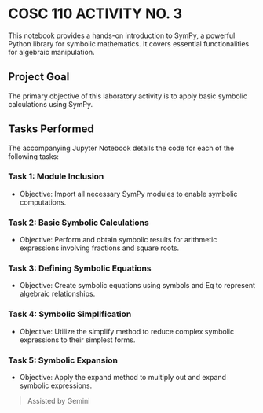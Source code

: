 # COSC 110 ACTIVITY NO. 3
This notebook provides a hands-on introduction to SymPy, a powerful Python library for symbolic mathematics. It covers essential functionalities for algebraic manipulation.

## Project Goal
The primary objective of this laboratory activity is to apply basic symbolic calculations using SymPy.

## Tasks Performed
The accompanying Jupyter Notebook details the code for each of the following tasks:

### Task 1: Module Inclusion
- Objective: Import all necessary SymPy modules to enable symbolic computations.

### Task 2: Basic Symbolic Calculations
- Objective: Perform and obtain symbolic results for arithmetic expressions involving fractions and square roots.

### Task 3: Defining Symbolic Equations
- Objective: Create symbolic equations using symbols and Eq to represent algebraic relationships.

### Task 4: Symbolic Simplification
- Objective: Utilize the simplify method to reduce complex symbolic expressions to their simplest forms.

### Task 5: Symbolic Expansion
- Objective: Apply the expand method to multiply out and expand symbolic expressions.

> Assisted by Gemini
